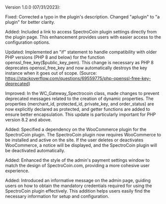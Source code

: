 Version 1.0.0 (07/31/2023):

Fixed: Corrected a typo in the plugin's description. Changed "aplugin" to "a plugin" for better clarity.

Added: Included a link to access SpectroCoin plugin settings directly from the plugin page. This enhancement provides users with easier access to the configuration options.

Updated: Implemented an "if" statement to handle compatibility with older PHP versions (PHP 8 and below) for the function openssl_free_key($public_key_pem). This change is necessary as PHP 8
deprecates openssl_free_key and now automatically destroys the key instance when it goes out of scope. (Source: https://stackoverflow.com/questions/69559775/php-openssl-free-key-deprecated)

Improved: In the WC_Gateway_Spectrocoin class, made changes to prevent deprecated messages related to the creation of dynamic properties. The properties (merchant_id, protected_id, private_key, and order_status) are now explicitly declared as protected, and getter functions are added to ensure better encapsulation. This update is particularly important for PHP version 8.2 and above.

Added: Specified a dependency on the WooCommerce plugin for the SpectroCoin plugin. The SpectroCoin plugin now requires WooCommerce to be installed and active on the site. If the user deletes or deactivates WooCommerce, a notice will be displayed, and the SpectroCoin plugin will be deactivated automatically.

Added: Enhanced the style of the admin's payment settings window to match the design of SpectroCoin.com, providing a more cohesive user experience.

Added: Introduced an informative message on the admin page, guiding users on how to obtain the mandatory credentials required for using the SpectroCoin plugin effectively. This addition helps users easily find the necessary information for setup and configuration.
